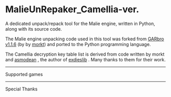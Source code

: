 MalieUnRepaker_Camellia-ver.
======
A dedicated unpack/repack tool for the Malie engine, written in Python, along with its source code.

The Malie engine unpacking code used in this tool was forked from [GARbro](https://github.com/morkt/GARbro)  [v1.1.6](https://github.com/morkt/GARbro/releases/tag/v1.1.6) (by  by  [morkt](https://github.com/morkt/GARbro)) and ported to the Python programming language.

The Camellia decryption key table list is derived from code written by morkt and [asmodean](http://asmodean.reverse.net)
, the author of [exdieslib](https://github.com/regomne/chinesize/blob/master/Malie/exdieslib/exdieslib.cpp)
.
Many thanks to them for their work.

---------
Supported games

------
Special Thanks


